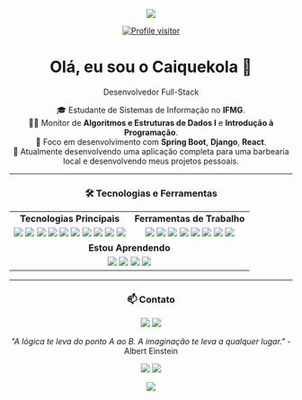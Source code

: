 <p align="center">
  <img src="https://capsule-render.vercel.app/api?type=waving&color=gradient&height=100&section=header"/>
</p>

<div align="center">
  <a href="https://komarev.com/ghpvc/?username=caiquekola">
    <img src="https://komarev.com/ghpvc/?username=caiquekola&label=VIEWS&color=0EA293&style=for-the-badge" alt="Profile visitor"/>
  </a>
</div>

<h1 align="center">Olá, eu sou o Caiquekola 👋</h1>

<p align="center">
  Desenvolvedor Full-Stack
</p>

<div align="center">
  <p>
    🎓 Estudante de Sistemas de Informação no <strong>IFMG</strong>. <br>
    👨‍🏫 Monitor de <strong>Algoritmos e Estruturas de Dados I</strong> e <strong>Introdução à Programação</strong>. <br>
    🚀 Foco em desenvolvimento com <strong>Spring Boot</strong>, <strong>Django</strong>, <strong>React</strong>. <br>
    💈 Atualmente desenvolvendo uma aplicação completa para uma barbearia local e desenvolvendo meus projetos pessoais.
  </p>
</div>



---

<h3 align="center">🛠️ Tecnologias e Ferramentas</h3>

<table align="center">
  <tr>
    <td align="center"><strong>Tecnologias Principais</strong></td>
    <td align="center"><strong>Ferramentas de Trabalho</strong></td>
  </tr>
  <tr>
    <td align="center">
      <img src="https://img.shields.io/badge/Spring-6DB33F?style=for-the-badge&logo=spring&logoColor=white"/>
      <img src="https://img.shields.io/badge/Java-ED8B00?style=for-the-badge&logo=openjdk&logoColor=white"/>
      <img src="https://img.shields.io/badge/React-61DAFB?style=for-the-badge&logo=react&logoColor=black"/>
      <img src="https://img.shields.io/badge/Node.js-339933?style=for-the-badge&logo=nodedotjs&logoColor=white"/>
      <img src="https://img.shields.io/badge/JavaScript-F7DF1E?style=for-the-badge&logo=javascript&logoColor=black"/>
      <img src="https://img.shields.io/badge/Python-3776AB?style=for-the-badge&logo=python&logoColor=white"/>
      <img src="https://img.shields.io/badge/PostgreSQL-4169E1?style=for-the-badge&logo=postgresql&logoColor=white"/>
      <img src="https://img.shields.io/badge/MongoDB-47A248?style=for-the-badge&logo=mongodb&logoColor=white"/>
      <img src="https://img.shields.io/badge/Firebase-FFCA28?style=for-the-badge&logo=firebase&logoColor=black"/>
      <img src="https://img.shields.io/badge/Redis-DC382D?style=for-the-badge&logo=redis&logoColor=white"/>
    </td>
    <td align="center">
      <img src="https://img.shields.io/badge/IntelliJ IDEA-000000?style=for-the-badge&logo=intellijidea&logoColor=white"/>
      <img src="https://img.shields.io/badge/Visual Studio-5C2D91?style=for-the-badge&logo=visualstudio&logoColor=white"/>
      <img src="https://img.shields.io/badge/Postman-FF6C37?style=for-the-badge&logo=postman&logoColor=white"/>
      <img src="https://img.shields.io/badge/Git-F05032?style=for-the-badge&logo=git&logoColor=white"/>
      <img src="https://img.shields.io/badge/Vercel-000000?style=for-the-badge&logo=vercel&logoColor=white"/>
      <img src="https://img.shields.io/badge/Termius-2D2D2D?style=for-the-badge&logo=gnometerminal&logoColor=white"/>
      <img src="https://img.shields.io/badge/Slack-4A154B?style=for-the-badge&logo=slack&logoColor=white"/>
      <img src="https://img.shields.io/badge/ClickUp-7B68EE?style=for-the-badge&logo=clickup&logoColor=white"/>
    </td>
  </tr>
  <tr>
    <td colspan="2" align="center"><strong>Estou Aprendendo</strong></td>
  </tr>
  <tr>
    <td colspan="2" align="center">
      <img src="https://img.shields.io/badge/Angular-DD0031?style=for-the-badge&logo=angular&logoColor=white"/>
      <img src="https://img.shields.io/badge/Golang-00ADD8?style=for-the-badge&logo=go&logoColor=white"/>
      <img src="https://img.shields.io/badge/Solidity-363636?style=for-the-badge&logo=solidity&logoColor=white"/>
      <img src="https://img.shields.io/badge/Salesforce-00A1E0?style=for-the-badge&logo=salesforce&logoColor=white"/>
    </td>
  </tr>
</table>

---

<h3 align="center">📫 Contato</h3>

<p align="center">
  <a href="https://br.linkedin.com/in/caique-augusto-braga"><img src="https://img.shields.io/badge/LinkedIn-0077B5?style=for-the-badge&logo=linkedin&logoColor=white"/></a>
  <a href="mailto:caiquekola@gmail.com"><img src="https://img.shields.io/badge/Gmail-D14836?style=for-the-badge&logo=gmail&logoColor=white"/></a>
</p>

<p align="center"><i>"A lógica te leva do ponto A ao B. A imaginação te leva a qualquer lugar."</i> - Albert Einstein</p>

<div align="center">
  <img src="https://github-readme-stats.vercel.app/api?username=caiquekola&show_icons=true&theme=tokyonight&hide_border=true&count_private=true"/>
  <img src="https://github-readme-stats.vercel.app/api/top-langs/?username=caiquekola&layout=compact&theme=tokyonight&hide_border=true"/>
</div>

<p align="center">
  <img src="https://capsule-render.vercel.app/api?type=waving&color=gradient&height=100&section=footer"/>
</p>

